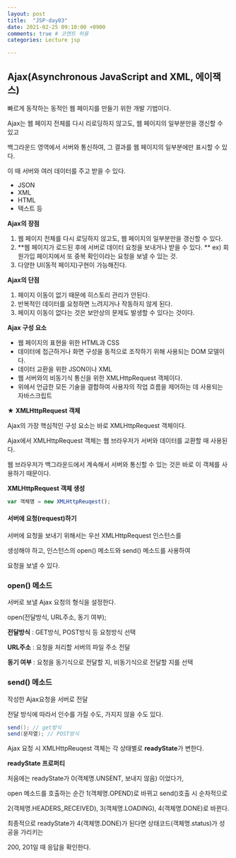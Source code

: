 ```yaml
---
layout: post
title:  "JSP-day03"
date: 2021-02-25 09:10:00 +0900
comments: true # 코멘트 허용
categories: Lecture jsp

---
```


## Ajax(Asynchronous JavaScript and XML, 에이잭스)

빠르게 동작하는 동적인 웹 페이지를 만들기 위한 개발 기법이다.

Ajax는 웹 페이지 전체를 다시 리로딩하지 않고도, 웹 페이지의 일부분만을 갱신할 수 있고

백그라운드 영역에서 서버와 통신하여, 그 결과를 웹 페이지의 일부분에만 표시할 수 있다.

이 때 서버와 여러 데이터를 주고 받을 수 있다.



- JSON
- XML
- HTML
- 텍스트 등



**Ajax의 장점**

1. 웹 페이지 전체를 다시 로딩하지 않고도, 웹 페이지의 일부분만을 갱신할 수 있다.
2. **웹 페이지가 로드된 후에 서버로 데이터 요청을 보내거나 받을 수 있다. **
   ex) 회원가입 페이지에서 또 중복 확인이라는 요청을 보낼 수 있는 것.
3. 다양한 UI(동적 페이지)구현이 가능해진다.



**Ajax의 단점**

1. 페이지 이동이 없기 때문에 히스토리 관리가 안된다.
2. 반복적인 데이터를 요청하면 느려지거나 작동하지 않게 된다.
3. 페이지 이동이 없다는 것은 보안상의 문제도 발생할 수 있다는 것이다.



**Ajax 구성 요소**

- 웹 페이지의 표현을 위한 HTML과 CSS 
- 데이터에 접근하거나 화면 구성을 동적으로 조작하기 위해 사용되는 DOM 모델이다.
- 데이터 교환을 위한 JSON이나 XML 
- 웹 서버와의 비동기식 통신을 위한 XMLHttpRequest 객체이다.
- 위에서 언급한 모든 기술을 결합하여 사용자의 작업 흐름을 제어하는 데 사용되는 자바스크립트



★  **XMLHttpRequest 객체**

Ajax의 가장 핵심적인 구성 요소는 바로 XMLHttpRequest 객체이다.

Ajax에서 XMLHttpRequest 객체는 웹 브라우저가 서버와 데이터를 교환할 때 사용된다.

웹 브라우저가 백그라운드에서 계속해서 서버와 통신할 수 있는 것은 바로 이 객체를 사용하기 때문이다.



**XMLHttpRequest 객체 생성**

```javascript
var 객체명 = new XMLHttpReuqest();
```



#### 서버에 요청(request)하기

서버에 요청을 보내기 위해서는 우선 XMLHttpRequest 인스턴스를 

생성해야 하고, 인스턴스의 open() 메소드와 send() 메소드를 사용하여

요청을 보낼 수 있다.



### open() 메소드

서버로 보낼 Ajax 요청의 형식을 설정한다.

open(전달방식, URL주소, 동기 여부);



**전달방식** : GET방식, POST방식 등 요청방식 선택

**URL주소** : 요청을 처리할 서버의 파일 주소 전달

**동기 여부** : 요청을 동기식으로 전달할 지, 비동기식으로 전달할 지를 선택



### send() 메소드

작성한 Ajax요청을 서버로 전달

전달 방식에 따라서 인수를 가질 수도, 가지지 않을 수도 있다.

```java
send(); // get방식
send(문자열); // POST방식
```



Ajax 요청 시 XMLHttpReuqest 객체는 각 상태별로 **readyState**가 변한다.



**readyState 프로퍼티** 

처음에는 readyState가 0(객체명.UNSENT, 보내지 않음) 이었다가,

open 메소드를 호출하는 순간 1(객체명.OPEND)로 바뀌고 send()호출 시 순차적으로 

2(객체명.HEADERS_RECEIVED), 3(객체명.LOADING), 4(객체명.DONE)로 바뀐다.



최종적으로 readyState가 4(객체명.DONE)가 된다면 상태코드(객체명.status)가 성공을 가리키는

200, 201일 때 응답을 확인한다.



